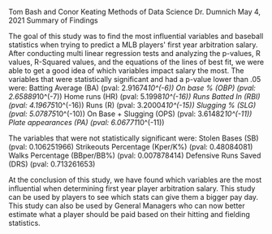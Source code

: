 Tom Bash and Conor Keating
Methods of Data Science
Dr. Dumnich
May 4, 2021
 Summary of Findings

The goal of this study was to find the most influential variables and baseball statistics when trying to predict a MLB players' first year arbitration salary. After conducting multi linear regression tests and analyzing the p-values, R values, R-Squared values, and the equations of the lines of best fit, we were able to get a good idea of which variables impact salary the most. The variables that were statistically significant and had a p-value lower than .05 were:
Batting Average (BA) (pval: 2.91674*10^(-6))
On base % (OBP) (pval: 2.65889*10^(-7))
Home runs (HR) (pval: 5.1998*10^(-16))
Runs Batted In (RBI) (pval: 4.19675*10^(-16))
Runs (R) (pval: 3.20004*10^(-15))
Slugging % (SLG) (pval: 5.07875*10^(-10))
On Base + Slugging (OPS) (pval: 3.61482*10^(-11))
Plate appearances (PA) (pval: 6.06771*10^(-11))

The variables that were not statistically significant were:
Stolen Bases (SB) (pval: 0.106251966)
Strikeouts Percentage (Kper/K%) (pval: 0.48084081)
Walks Percentage (BBper/BB%) (pval: 0.007878414)
Defensive Runs Saved (DRS) (pval: 0.713261653)

At the conclusion of this study, we have found which variables are the most influential when determining first year player arbitration salary. This study can be used by players to see which stats can give them a bigger pay day. This study can also be used by General Managers who can now better estimate what a player should be paid based on their hitting and fielding statistics.
